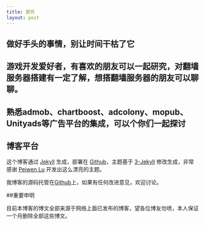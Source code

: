 ```yaml
---
title: 首页
layout: post
---
```


## 做好手头的事情，别让时间干枯了它

## 游戏开发爱好者，有喜欢的朋友可以一起研究，对翻墙服务器搭建有一定了解，想搭翻墙服务器的朋友可以聊聊。

## 熟悉admob、chartboost、adcolony、mopub、Unityads等广告平台的集成，可以个你们一起探讨


## 博客平台

这个博客通过 [Jekyll](http://jekyllrb.com/) 生成，部署在 [Github](https://pages.github.com)，主题基于 [3-Jekyll](https://github.com/P233/3-Jekyll) 修改生成，非常感谢 [Peiwen Lu](https://github.com/P233) 开发出这么漂亮的主题。

我博客的源码托管在[Github](https://github.com/850176300/850176300.github.io)上，如果有任何改进意见，欢迎讨论。

##重要申明

目前本博客的博文全部来源于网络上面已发布的博客，望各位博友勿喷，本人保证一个月删除全部这些博文。